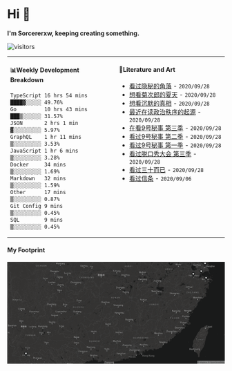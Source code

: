 # Hi 👋

**I'm Sorcererxw, keeping creating something.**

![visitors](https://visitor-badge.glitch.me/badge?page_id=sorcererxw.sorcererx)

<table width="800px">
<tr>
<td valign="top" width="50%">

#### 📊Weekly Development Breakdown

<!--START_SECTION:waka-->
```text
TypeScript 16 hrs 54 mins ████▓░░░░░ 49.76%
Go         10 hrs 43 mins ███▒░░░░░░ 31.57%
JSON       2 hrs 1 min    ▓░░░░░░░░░ 5.97%
GraphQL    1 hr 11 mins   ▒░░░░░░░░░ 3.53%
JavaScript 1 hr 6 mins    ▒░░░░░░░░░ 3.28%
Docker     34 mins        ▒░░░░░░░░░ 1.69%
Markdown   32 mins        ▒░░░░░░░░░ 1.59%
Other      17 mins        ▒░░░░░░░░░ 0.87%
Git Config 9 mins         ▒░░░░░░░░░ 0.45%
SQL        9 mins         ▒░░░░░░░░░ 0.45%
```
<!--END_SECTION:waka-->

<td valign="top" width="50%">

#### 💃Literature and Art

<!--START_SECTION:douban-->
* <a href='http://movie.douban.com/subject/33404425/' target='_blank'>看过隐秘的角落</a> - <code>2020/09/28</code>
* <a href='http://movie.douban.com/subject/1293359/' target='_blank'>想看菊次郎的夏天</a> - <code>2020/09/28</code>
* <a href='http://movie.douban.com/subject/33447642/' target='_blank'>想看沉默的真相</a> - <code>2020/09/28</code>
* <a href='https://book.douban.com/subject/25971624/' target='_blank'>最近在读政治秩序的起源</a> - <code>2020/09/28</code>
* <a href='http://movie.douban.com/subject/26647711/' target='_blank'>在看9号秘事 第三季</a> - <code>2020/09/28</code>
* <a href='http://movie.douban.com/subject/26341777/' target='_blank'>看过9号秘事 第二季</a> - <code>2020/09/28</code>
* <a href='http://movie.douban.com/subject/20452350/' target='_blank'>看过9号秘事 第一季</a> - <code>2020/09/28</code>
* <a href='http://movie.douban.com/subject/34840339/' target='_blank'>看过脱口秀大会 第三季</a> - <code>2020/09/28</code>
* <a href='http://movie.douban.com/subject/26608230/' target='_blank'>看过三十而已</a> - <code>2020/09/28</code>
* <a href='http://movie.douban.com/subject/30444960/' target='_blank'>看过信条</a> - <code>2020/09/06</code>

<!--END_SECTION:douban-->

</td>
</tr>
</table>

#### My Footprint

![footprint](./footprint.png)
